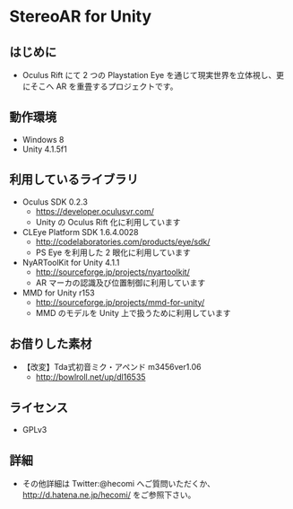 StereoAR for Unity
==================

はじめに
--------
* Oculus Rift にて 2 つの Playstation Eye を通じて現実世界を立体視し、更にそこへ AR を重畳するプロジェクトです。

動作環境
--------
* Windows 8
* Unity 4.1.5f1

利用しているライブラリ
----------------------
* Oculus SDK 0.2.3
	* https://developer.oculusvr.com/
	* Unity の Oculus Rift 化に利用しています
* CLEye Platform SDK 1.6.4.0028
	* http://codelaboratories.com/products/eye/sdk/
	* PS Eye を利用した 2 眼化に利用しています
* NyARToolKit for Unity 4.1.1
	* http://sourceforge.jp/projects/nyartoolkit/
	* AR マーカの認識及び位置制御に利用しています
* MMD for Unity r153
	* http://sourceforge.jp/projects/mmd-for-unity/
	* MMD のモデルを Unity 上で扱うために利用しています

お借りした素材
--------------
* 【改変】Tda式初音ミク・アペンド m3456ver1.06
	* http://bowlroll.net/up/dl16535

ライセンス
----------
* GPLv3

詳細
----
* その他詳細は Twitter:@hecomi へご質問いただくか、http://d.hatena.ne.jp/hecomi/ をご参照下さい。
